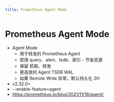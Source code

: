 ```yaml
---
title: Prometheus Agent Mode
---
```


# Prometheus Agent Mode

- Agent Mode
  - 用于转发的 Prometheus Agent
  - 禁用 query、alert、tsdb、索引 - 节省资源
  - 保留 抓取、转发
  - 更高效的 Agent TSDB WAL
  - 如果 Remote Write 异常，默认持久化 2H
- v2.32.0+
- --enable-feature=agent
- https://prometheus.io/blog/2021/11/16/agent/
